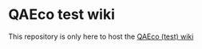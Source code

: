 # QAEco test wiki

This repository is only here to host the [QAEco (test) wiki](https://github.com/goldingn/testwiki/wiki)
